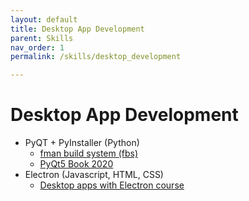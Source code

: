 ```yaml
---
layout: default
title: Desktop App Development
parent: Skills
nav_order: 1
permalink: /skills/desktop_development

---
```


# Desktop App Development

- PyQT + PyInstaller (Python)
  - [fman build system (fbs)](https://build-system.fman.io/)
  - [PyQt5 Book 2020](https://build-system.fman.io/pyqt5-book)
- Electron (Javascript, HTML, CSS)
  - [Desktop apps with Electron course](https://desktopappswithelectron.com/)